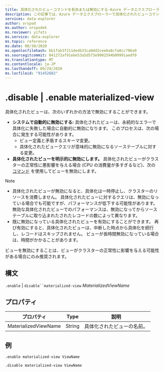 ```yaml
---
title: 具体化されたビューコマンドを有効または無効にする-Azure データエクスプローラー
description: この記事では、Azure データエクスプローラーで具体化されたビューコマンドを有効または無効にする方法について説明します。
services: data-explorer
author: orspod
ms.author: orspodek
ms.reviewer: yifats
ms.service: data-explorer
ms.topic: reference
ms.date: 08/30/2020
ms.openlocfilehash: bb1fab3f211de4b33ca0dd2cee6a8cfa0cc796a9
ms.sourcegitcommit: 041272af91ebe53a5d573e9902594b09991aedf0
ms.translationtype: MT
ms.contentlocale: ja-JP
ms.lasthandoff: 09/29/2020
ms.locfileid: "91452682"
---
```

# <a name="disable--enable-materialized-view"></a>.disable | .enable materialized-view

具体化されたビューは、次のいずれかの方法で無効にすることができます。

* **システムで自動的に無効にする:**  具体化されたビューは、永続的なエラーで具体化に失敗した場合に自動的に無効になります。 このプロセスは、次の場合に発生する可能性があります。 
    * ビュー定義と矛盾するスキーマ変更。  
    * 具体化されたビュークエリが意味的に無効になるソーステーブルに対する変更。 
* **具体化されたビューを明示的に無効にします。**  具体化されたビューがクラスターの正常性に悪影響を与える場合 (CPU の消費量が多すぎるなど)、次の [コマンド](#syntax) を使用してビューを無効にします。

> [!NOTE]
> * 具体化されたビューが無効になると、具体化は一時停止し、クラスターのリソースを消費しません。 具体化されたビューに対するクエリは、無効になっている場合でも可能ですが、パフォーマンスが低下する可能性があります。 無効な具体化されたビューでのパフォーマンスは、無効になってからソーステーブルに取り込まれたされたレコードの数によって異なります。 
> * 既に無効になっている具体化されたビューを有効にすることができます。 再び有効にすると、具体化されたビューは、中断した時点から具体化を続行し、レコードはスキップされません。 ビューが長時間無効になっている場合は、時間がかかることがあります。

ビューを無効にすることは、ビューがクラスターの正常性に影響を与える可能性がある場合にのみ推奨されます。

## <a name="syntax"></a>構文

`.enable` | `disable``materialized-view` *MaterializedViewName*

## <a name="properties"></a>プロパティ

|プロパティ|Type|説明
|----------------|-------|---|
|MaterializedViewName|String|具体化されたビューの名前。|

## <a name="example"></a>例

```kusto
.enable materialized-view ViewName

.disable materialized-view ViewName
```
